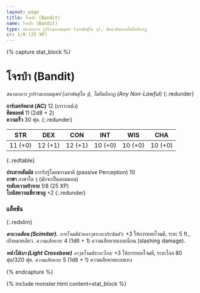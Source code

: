 ```yaml
---
layout: page
title: โจรป่า (Bandit)
name: โจรป่า (Bandit)
type: ขนาดกลาง รูปร่างแบบมนุษย์ (เผ่าพันธุ์ใด ๆ), มีแนวคิดแบบไม่ยึดถือกฏ
cr: 1/8 (25 XP)
---
```


{% capture stat_block %}
# โจรป่า (Bandit)
_ขนาดกลาง รูปร่างแบบมนุษย์ (เผ่าพันธุ์ใด ๆ), ไม่ยึดถือกฏ (Any Non-Lawful)_
{:.redunder}

**อาร์เมอร์คลาส (AC)** 12 (เกราะหนัง)  
**ฮิตพอยต์** 11 (2d8 + 2)  
**ความเร็ว** 30 ฟุต.
{:.redunder}

|   STR   |   DEX   |   CON   |   INT   |   WIS   |   CHA   |
| :-----: | :-----: | :-----: | :-----: | :-----: | :-----: |
| 11 (+0) | 12 (+1) | 12 (+1) | 10 (+0) | 10 (+0) | 10 (+0) |
{:.redtable}

**ประสาทสัมผัส** การรับรู้โดยธรรมชาติ (passive Perception) 10  
**ภาษา** ภาษาใด ๆ (มักจะเป็นคอมมอน)  
**ระดับความท้าทาย** 1/8 (25 XP)  
**โบนัสความเชี่ยวชาญ** +2
{:.redunder}

### แอ็คชัน
{:.redslim}

**_ดาบวงเดือน (Scimitar)._** _การโจมตีด้วยอาวุธระยะประชิดตัว:_ +3 ให้การทอยโจมตี, ระยะ 5 ft., เป้าหมายเดียว. _ความเสียหาย:_ 4 (1d6 + 1) ความเสียหายแบบเฉือน (slashing damage).

**_หน้าไม้เบา (Light Crossbow)_** _อาวุธโจมตีระยะไกล:_ +3 ให้การทอยโจมตี, ระยะไกล 80 ฟุต/320 ฟุต. _ความเสียหาย:_ 5 (1d8 + 1) ความเสียหายแบบแทง

{% endcapture %}

{% include monster.html content=stat_block %}
